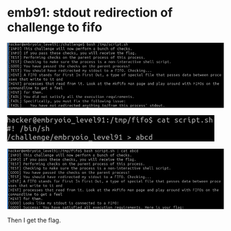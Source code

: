 # emb91: stdout redirection of challenge to fifo

![now it is time with stdout redirection with fifo](<../.gitbook/assets/image (179).png>)

![So I write for stdout redirection of challenge](<../.gitbook/assets/image (8).png>)

![With the cat receiving its stdout as stdin](<../.gitbook/assets/image (58) (1).png>)

Then I get the flag.
